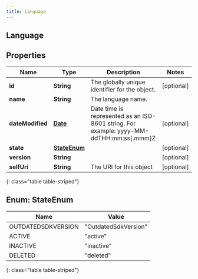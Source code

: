 ```yaml
---
title: Language
---
```


## Language

## Properties

| Name             | Type                                     | Description                                                                             | Notes      |
| ---------------- | ---------------------------------------- | --------------------------------------------------------------------------------------- | ---------- |
| **id**           | <!----><!---->**String**<!---->          | The globally unique identifier for the object.                                          | [optional] |
| **name**         | <!----><!---->**String**<!---->          | The language name.                                                                      |            |
| **dateModified** | <!----><!---->[**Date**](Date.md)<!----> | Date time is represented as an ISO-8601 string. For example: yyyy-MM-ddTHH:mm:ss[.mmm]Z | [optional] |
| **state**        | [**StateEnum**](#StateEnum)<!---->       |                                                                                         | [optional] |
| **version**      | <!----><!---->**String**<!---->          |                                                                                         | [optional] |
| **selfUri**      | <!----><!---->**String**<!---->          | The URI for this object                                                                 | [optional] |

{: class="table table-striped"}

<a name="StateEnum"></a>

## Enum: StateEnum

| Name               | Value                          |
| ------------------ | ------------------------------ |
| OUTDATEDSDKVERSION | &quot;OutdatedSdkVersion&quot; |
| ACTIVE             | &quot;active&quot;             |
| INACTIVE           | &quot;inactive&quot;           |
| DELETED            | &quot;deleted&quot;            |

{: class="table table-striped"}
